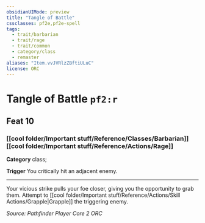 ```yaml
---
obsidianUIMode: preview
title: "Tangle of Battle"
cssclasses: pf2e,pf2e-spell
tags:
  - trait/barbarian
  - trait/rage
  - trait/common
  - category/class
  - remaster
aliases: "Item.vvJVRlzZBftiULuC"
license: ORC
---
```

# Tangle of Battle `pf2:r`
## Feat 10
### [[cool folder/Important stuff/Reference/Classes/Barbarian]][[cool folder/Important stuff/Reference/Actions/Rage]]

**Category** class; 




**Trigger** You critically hit an adjacent enemy.

* * *

Your vicious strike pulls your foe closer, giving you the opportunity to grab them. Attempt to [[cool folder/Important stuff/Reference/Actions/Skill Actions/Grapple|Grapple]] the triggering enemy.

*Source: Pathfinder Player Core 2*
*ORC*